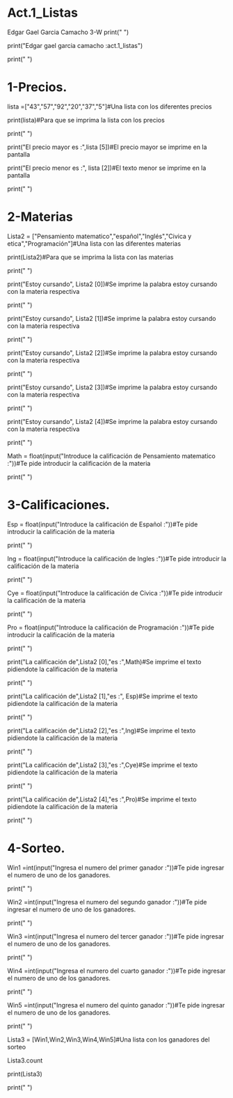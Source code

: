 # Act.1_Listas
Edgar Gael Garcia Camacho 3-W
print(" ")

print("Edgar gael garcia camacho :act.1_listas")

print(" ")

# 1-Precios.


lista =["43","57","92","20","37","5"]#Una lista con los diferentes precios

print(lista)#Para que se imprima la lista con los precios

print(" ")

print("El precio mayor es :",lista [5])#El precio mayor se imprime en la pantalla

print("El precio menor es :", lista [2])#El texto menor se imprime en la pantalla

print(" ")

# 2-Materias

Lista2 = ["Pensamiento matematico","español","Inglés","Civica y etica","Programación"]#Una lista con las diferentes materias

print(Lista2)#Para que se imprima la lista con las materias

print(" ")

print("Estoy cursando", Lista2 [0])#Se imprime la palabra estoy cursando con la materia respectiva

print(" ")

print("Estoy cursando", Lista2 [1])#Se imprime la palabra estoy cursando con la materia respectiva

print(" ")

print("Estoy cursando", Lista2 [2])#Se imprime la palabra estoy cursando con la materia respectiva

print(" ")

print("Estoy cursando", Lista2 [3])#Se imprime la palabra estoy cursando con la materia respectiva

print(" ")

print("Estoy cursando", Lista2 [4])#Se imprime la palabra estoy cursando con la materia respectiva

print(" ")

Math = float(input("Introduce la calificación de Pensamiento matematico :"))#Te pide introducir la calificación de la materia

print(" ")

# 3-Calificaciones.

Esp = float(input("Introduce la calificación de Español :"))#Te pide introducir la calificación de la materia

print(" ")

Ing = float(input("Introduce la calificación de Ingles :"))#Te pide introducir la calificación de la materia

print(" ")

Cye = float(input("Introduce la calificación de Civica :"))#Te pide introducir la calificación de la materia

print(" ")

Pro = float(input("Introduce la calificación de Programación :"))#Te pide introducir la calificación de la materia

print(" ")

print("La calificación de",Lista2 [0],"es :",Math)#Se imprime el texto pidiendote la calificación de la materia

print(" ")

print("La calificación de",Lista2 [1],"es :", Esp)#Se imprime el texto pidiendote la calificación de la materia

print(" ")

print("La calificación de",Lista2 [2],"es :",Ing)#Se imprime el texto pidiendote la calificación de la materia

print(" ")

print("La calificación de",Lista2 [3],"es :",Cye)#Se imprime el texto pidiendote la calificación de la materia

print(" ")

print("La calificación  de",Lista2 [4],"es :",Pro)#Se imprime el texto pidiendote la calificación de la materia

print(" ")

# 4-Sorteo.

Win1 =int(input("Ingresa el numero del primer ganador :"))#Te pide ingresar el numero de uno de los ganadores.

print(" ")

Win2 =int(input("Ingresa el numero del segundo ganador :"))#Te pide ingresar el numero de uno de los ganadores.

print(" ")

Win3 =int(input("Ingresa el numero del tercer ganador :"))#Te pide ingresar el numero de uno de los ganadores.

print(" ")

Win4 =int(input("Ingresa el numero del cuarto ganador :"))#Te pide ingresar el numero de uno de los ganadores.

print(" ")

Win5 =int(input("Ingresa el numero del quinto ganador :"))#Te pide ingresar el numero de uno de los ganadores.

print(" ")

Lista3 = [Win1,Win2,Win3,Win4,Win5]#Una lista con los ganadores del sorteo

Lista3.count

print(Lista3)

print(" ")
